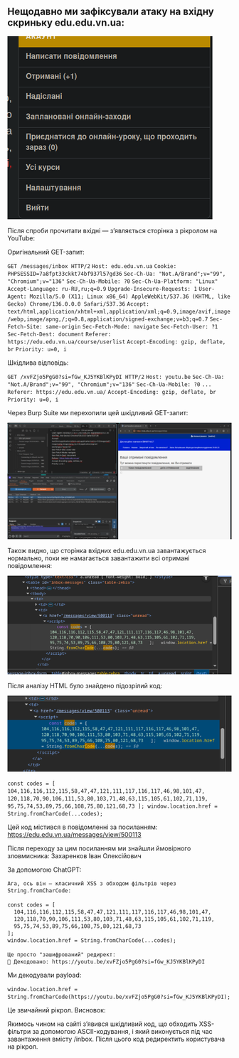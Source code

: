 ## Нещодавно ми зафіксували атаку на вхідну скриньку edu.edu.vn.ua:

![](Pasted%20image%2020250529001736.png)


Після спроби прочитати вхідні — з’являється сторінка з рікролом на YouTube:

Оригінальний GET-запит:

`GET /messages/inbox HTTP/2`
`Host: edu.edu.vn.ua`
`Cookie: PHPSESSID=7a8fpt33ckkt74bf937l57gd36`
`Sec-Ch-Ua: "Not.A/Brand";v="99", "Chromium";v="136"`
`Sec-Ch-Ua-Mobile: ?0`
`Sec-Ch-Ua-Platform: "Linux"`
`Accept-Language: ru-RU,ru;q=0.9`
`Upgrade-Insecure-Requests: 1`
`User-Agent: Mozilla/5.0 (X11; Linux x86_64) AppleWebKit/537.36 (KHTML, like Gecko) Chrome/136.0.0.0 Safari/537.36`
`Accept: text/html,application/xhtml+xml,application/xml;q=0.9,image/avif,image/webp,image/apng,/;q=0.8,application/signed-exchange;v=b3;q=0.7`
`Sec-Fetch-Site: same-origin`
`Sec-Fetch-Mode: navigate`
`Sec-Fetch-User: ?1`
`Sec-Fetch-Dest: document`
`Referer: https://edu.edu.vn.ua/course/userlist`
`Accept-Encoding: gzip, deflate, br`
`Priority: u=0, i`

Шкідлива відповідь:

`GET /xvFZjo5PgG0?si=fGw_KJ5YKBlKPyDI HTTP/2`
`Host: youtu.be`
`Sec-Ch-Ua: "Not.A/Brand";v="99", "Chromium";v="136"`
`Sec-Ch-Ua-Mobile: ?0`
`...`
`Referer: https://edu.edu.vn.ua/`
`Accept-Encoding: gzip, deflate, br`
`Priority: u=0, i`

Через Burp Suite ми перехопили цей шкідливий GET-запит:

![](Pasted%20image%2020250529002114.png)

Також видно, що сторінка вхідних edu.edu.vn.ua завантажується нормально, поки не намагається завантажити всі отримані повідомлення:

![](Pasted%20image%2020250529002407.png)

Після аналізу HTML було знайдено підозрілий код:

![](Pasted%20image%2020250529002633.png)

`const codes = [ 104,116,116,112,115,58,47,47,121,111,117,116,117,46,98,101,47, 120,118,70,90,106,111,53,80,103,71,48,63,115,105,61,102,71,119, 95,75,74,53,89,75,66,108,75,80,121,68,73 ]; window.location.href = String.fromCharCode(...codes);`

Цей код містився в повідомленні за посиланням: https://edu.edu.vn.ua/messages/view/500113

Після переходу за цим посиланням ми знайшли ймовірного зловмисника:
Захаренков Іван Олексійович

За допомогою ChatGPT:

    Ага, ось він — класичний XSS з обходом фільтрів через String.fromCharCode:

    const codes = [
      104,116,116,112,115,58,47,47,121,111,117,116,117,46,98,101,47,
      120,118,70,90,106,111,53,80,103,71,48,63,115,105,61,102,71,119,
      95,75,74,53,89,75,66,108,75,80,121,68,73
    ];
    window.location.href = String.fromCharCode(...codes);

    Це просто "зашифрований" редирект:
    🧠 Декодовано: https://youtu.be/xvFZjo5PgG0?si=fGw_KJ5YKBlKPyDI

Ми декодували payload:

```window.location.href = String.fromCharCode(https://youtu.be/xvFZjo5PgG0?si=fGw_KJ5YKBlKPyDI);```

Це звичайний рікрол.
Висновок:

Якимось чином на сайті з’явився шкідливий код, що обходить XSS-фільтри за допомогою ASCII-кодування, і який виконується під час завантаження вмісту /inbox. Після цього код редиректить користувача на рікрол.